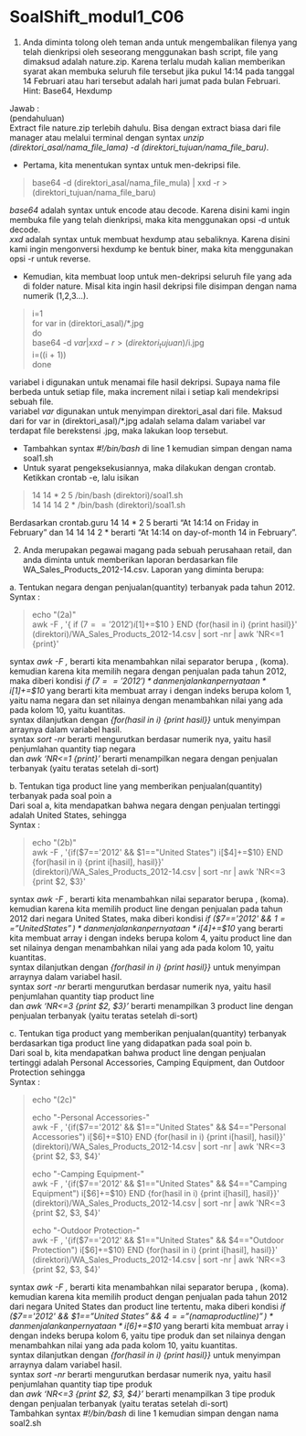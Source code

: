 # SoalShift_modul1_C06

1. Anda diminta tolong oleh teman anda untuk mengembalikan filenya yang telah dienkripsi oleh seseorang menggunakan bash script, file yang dimaksud adalah nature.zip. Karena terlalu mudah kalian memberikan syarat akan membuka seluruh file tersebut jika pukul 14:14 pada tanggal 14 Februari atau hari tersebut adalah hari jumat pada bulan Februari.
<br>Hint: Base64, Hexdump

Jawab :
<br>(pendahuluan)
<br>Extract file nature.zip terlebih dahulu. Bisa dengan extract biasa dari file manager atau melalui terminal dengan syntax *unzip (direktori_asal/nama_file_lama) -d (direktori_tujuan/nama_file_baru)*.
 - Pertama, kita menentukan syntax untuk men-dekripsi file.

> base64 -d (direktori_asal/nama_file_mula) | xxd -r > (direktori_tujuan/nama_file_baru)

*base64* adalah syntax untuk encode atau decode. Karena disini kami ingin membuka file yang telah dienkripsi, maka kita menggunakan opsi -d untuk decode.
<br>*xxd* adalah syntax untuk membuat hexdump atau sebaliknya. Karena disini kami ingin mengonversi hexdump ke bentuk biner, maka kita menggunakan opsi -r untuk reverse.
 - Kemudian, kita membuat loop untuk men-dekripsi seluruh file yang ada di folder nature. Misal kita ingin hasil dekripsi file disimpan dengan nama numerik (1,2,3…).
 
> i=1
<br>for var in (direktori_asal)/*.jpg
<br>do
<br>base64 -d $var | xxd -r > (direktori_tujuan)/$i.jpg
<br>i=$(($i + 1))
<br>done

variabel i digunakan untuk menamai file hasil dekripsi. Supaya nama file berbeda untuk setiap file, maka increment nilai i setiap kali mendekripsi sebuah file.
<br>variabel *var* digunakan untuk menyimpan direktori_asal dari file. Maksud dari for var in (direktori_asal)/*.jpg adalah selama dalam variabel var terdapat file berekstensi .jpg, maka lakukan loop tersebut.
- Tambahkan syntax *#!/bin/bash* di line 1 kemudian simpan dengan nama soal1.sh
- Untuk syarat pengeksekusiannya, maka dilakukan dengan crontab. Ketikkan crontab -e, lalu isikan

> 14 14 * 2 5 /bin/bash (direktori)/soal1.sh
<br>14 14 14 2 * /bin/bash (direktori)/soal1.sh

Berdasarkan crontab.guru 14 14 * 2 5 berarti “At 14:14 on Friday in February” dan 14 14 14 2 * berarti “At 14:14 on day-of-month 14 in February”.

2. Anda merupakan pegawai magang pada sebuah perusahaan retail, dan anda diminta untuk memberikan laporan berdasarkan file WA_Sales_Products_2012-14.csv. Laporan yang diminta berupa:

a. Tentukan negara dengan penjualan(quantity) terbanyak pada tahun 2012.
<br>Syntax :

> echo "(2a)"
<br>awk -F , '{ if ($7=='2012') i[$1]+=$10 } END {for(hasil in i) {print hasil}}' (direktori)/WA_Sales_Products_2012-14.csv | sort -nr | awk 'NR<=1 {print}'

syntax *awk -F ,* berarti kita menambahkan nilai separator berupa , (koma).
<br>kemudian karena kita memilih negara dengan penjualan pada tahun 2012, maka diberi kondisi *if ($7=='2012')* dan menjalankan pernyataan *i[$1]+=$10* yang berarti kita membuat array i dengan indeks berupa kolom 1, yaitu nama negara dan set nilainya dengan menambahkan nilai yang ada pada kolom 10, yaitu kuantitas.
<br>syntax dilanjutkan dengan *{for(hasil in i) {print hasil}}* untuk menyimpan arraynya dalam variabel hasil.
<br>syntax *sort -nr* berarti mengurutkan berdasar numerik nya, yaitu hasil penjumlahan quantity tiap negara
<br>dan *awk ‘NR<=1 {print}’* berarti menampilkan negara dengan penjualan terbanyak (yaitu teratas setelah di-sort)

b. Tentukan tiga product line yang memberikan penjualan(quantity) terbanyak pada soal poin a
<br>Dari soal a, kita mendapatkan bahwa negara dengan penjualan tertinggi adalah United States, sehingga
<br>Syntax :

> echo "(2b)"
<br>awk -F , '{if($7=='2012' && $1=="United States") i[$4]+=$10} END {for(hasil in i) {print i[hasil], hasil}}' (direktori)/WA_Sales_Products_2012-14.csv | sort -nr | awk 'NR<=3 {print $2, $3}'

syntax *awk -F ,* berarti kita menambahkan nilai separator berupa , (koma).
<br>kemudian karena kita memilih product line dengan penjualan pada tahun 2012 dari negara United States, maka diberi kondisi *if ($7=='2012' && $1==”United States”)* dan menjalankan pernyataan *i[$4]+=$10* yang berarti kita membuat array i dengan indeks berupa kolom 4, yaitu product line dan set nilainya dengan menambahkan nilai yang ada pada kolom 10, yaitu kuantitas.
<br>syntax dilanjutkan dengan *{for(hasil in i) {print hasil}}* untuk menyimpan arraynya dalam variabel hasil.
<br>syntax *sort -nr* berarti mengurutkan berdasar numerik nya, yaitu hasil penjumlahan quantity tiap product line
<br>dan *awk ‘NR<=3 {print $2, $3}’* berarti menampilkan 3 product line dengan penjualan terbanyak (yaitu teratas setelah di-sort)

c. Tentukan tiga product yang memberikan penjualan(quantity) terbanyak berdasarkan tiga product line yang didapatkan pada soal poin b.
<br>Dari soal b, kita mendapatkan bahwa product line dengan penjualan tertinggi adalah Personal Accessories, Camping Equipment, dan Outdoor Protection sehingga
<br>Syntax :

> echo "(2c)"
> 
> echo "-Personal Accessories-"
<br>awk -F , '{if($7=='2012' && $1=="United States" && $4=="Personal Accessories") i[$6]+=$10} END {for(hasil in i) {print i[hasil], hasil}}' (direktori)/WA_Sales_Products_2012-14.csv | sort -nr | awk 'NR<=3 {print $2, $3, $4}'
> 
> echo "-Camping Equipment-"
<br>awk -F , '{if($7=='2012' && $1=="United States" && $4=="Camping Equipment") i[$6]+=$10} END {for(hasil in i) {print i[hasil], hasil}}' (direktori)/WA_Sales_Products_2012-14.csv | sort -nr | awk 'NR<=3 {print $2, $3, $4}'
> 
> echo "-Outdoor Protection-"
<br>awk -F , '{if($7=='2012' && $1=="United States" && $4=="Outdoor Protection") i[$6]+=$10} END {for(hasil in i) {print i[hasil], hasil}}' (direktori)/WA_Sales_Products_2012-14.csv | sort -nr | awk 'NR<=3 {print $2, $3, $4}'

syntax *awk -F ,* berarti kita menambahkan nilai separator berupa , (koma).
<br>kemudian karena kita memilih product dengan penjualan pada tahun 2012 dari negara United States dan product line tertentu, maka diberi kondisi *if ($7=='2012' && $1==”United States” && $4==”(nama product line)”)* dan menjalankan pernyataan *i[$6]+=$10* yang berarti kita membuat array i dengan indeks berupa kolom 6, yaitu tipe produk dan set nilainya dengan menambahkan nilai yang ada pada kolom 10, yaitu kuantitas.
<br>syntax dilanjutkan dengan *{for(hasil in i) {print hasil}}* untuk menyimpan arraynya dalam variabel hasil.
<br>syntax *sort -nr* berarti mengurutkan berdasar numerik nya, yaitu hasil penjumlahan quantity tiap tipe produk
<br>dan *awk ‘NR<=3 {print $2, $3, $4}’* berarti menampilkan 3 tipe produk dengan penjualan terbanyak (yaitu teratas setelah di-sort)
<br>Tambahkan syntax *#!/bin/bash* di line 1 kemudian simpan dengan nama soal2.sh
